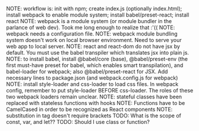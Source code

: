 NOTE: workflow is: init with npm; create index.js (optionally index.html); install webpack to enable module system; install babel/preset-react; install react
NOTE: webpack is a module system (or module bundler in the parlance of web dev). Took me long enough to realize that :'((
NOTE: webpack needs a configuration file. 
NOTE: webpack module bundling system doesn't work on local browser environment. Need to serve your web app to local server.
NOTE: react and react-dom do not have jsx by default. You must use the babel transpiler which translates jsx into plain js.
NOTE: to install babel, install @babel/core (base), @babel/preset-env (the first must-have preset for babel, which enables smart transpilation), and babel-loader for webpack; also @babel/preset-react for JSX. Add necessary lines to package.json (and webpack.config.js for webpack)
NOTE: install style-loader and css-loader to load css files. In webpack config, remember to put style-loader BEFORE css-loader. The roles of these two webpack loaders remain unclear.
NOTE: stateful classes have been replaced with stateless functions with hooks
NOTE: Functions have to be CamelCased in order to be recognized as React components
NOTE: substitution in tag doesn't require brackets
TODO: What is the scope of const, var, and let??
TODO: Should I use class or function?